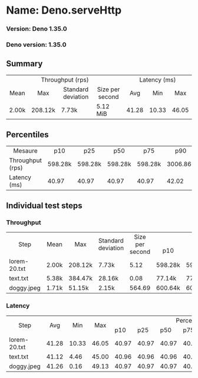 # Name: Deno.serveHttp 
  
  ### Version: Deno 1.35.0
  ### Deno version: 1.35.0

## Summary
<table>
<tr>
    <td align="center" colspan="4">Throughput (rps)</td>
    <td align="center" colspan="3">Latency (ms)</td>
</tr>
<tr>
    <td align="center">Mean</td>
    <td align="center">Max</td>
    <td align="center">Standard deviation</td>
    <td align="center">Size per second</td>
    <td align="center">Avg</td>
    <td align="center">Min</td>
    <td align="center">Max</td>
</tr>
<tr>
    <td>2.00k</td>
    <td>208.12k</td>
    <td>7.73k</td>
    <td>5.12 MiB</td>
    <td>41.28</td>
    <td>10.33</td>
    <td>46.05</td>
</tr>
</table>

## Percentiles

<table>
<tr>
  <td align="center">Mesaure</td>
  <td align="center">p10</td>
  <td align="center">p25</td>
  <td align="center">p50</td>
  <td align="center">p75</td>
  <td align="center">p90</td>
  <td align="center">p95</td>
  <td align="center">p99</td>
</tr>
<tr>
  <td>Throughput (rps)</td>
  <td>598.28k</td>
  <td>598.28k</td>
  <td>598.28k</td>
  <td>598.28k</td>
  <td>3006.86k</td>
  <td>3437.42k</td>
  <td>4975.96k</td>
</tr>
<tr>
  <td>Latency (ms)</td>
  <td>40.97</td>
  <td>40.97</td>
  <td>40.97</td>
  <td>40.97</td>
  <td>42.02</td>
  <td>42.06</td>
  <td>43.02</td>
</tr>
</table>

## Individual test steps

### Throughput

<table>
<tr>
  <td align="center" rowspan="2">Step</td>
  <td align="center" rowspan="2">Mean</td>
  <td align="center" rowspan="2">Max</td>
  <td align="center" rowspan="2">Standard deviation</td>
  <td align="center" rowspan="2">Size per second</td>
  <td align="center" colspan="7">Percentiles</td>
</tr>
<tr>
  <!-- still Step -->
  <!-- still Mean -->
  <!-- still Max -->
  <!-- still Standard deviation -->
  <!-- still Size per second -->
  <td align="center">p10</td>
  <td align="center">p25</td>
  <td align="center">p50</td>
  <td align="center">p75</td>
  <td align="center">p90</td>
  <td align="center">p95</td>
  <td align="center">p99</td>
</tr>
<tr>
  <td>lorem-20.txt</td>
  <td>2.00k</td>
  <td>208.12k</td>
  <td>7.73k</td>
  <td>5.12</td>
  <td>598.28k</td>
  <td>598.28k</td>
  <td>598.28k</td>
  <td>598.28k</td>
  <td>3006.86k</td>
  <td>3437.42k</td>
  <td>4975.96k</td>
</tr><tr>
  <td>text.txt</td>
  <td>5.38k</td>
  <td>384.47k</td>
  <td>28.16k</td>
  <td>0.08</td>
  <td>77.14k</td>
  <td>77.14k</td>
  <td>77.14k</td>
  <td>77.14k</td>
  <td>4450.58k</td>
  <td>6768.93k</td>
  <td>164171.26k</td>
</tr><tr>
  <td>doggy.jpeg</td>
  <td>1.71k</td>
  <td>51.15k</td>
  <td>2.15k</td>
  <td>564.69</td>
  <td>600.64k</td>
  <td>600.64k</td>
  <td>600.64k</td>
  <td>600.64k</td>
  <td>2764.05k</td>
  <td>3131.97k</td>
  <td>6278.97k</td>
</tr></table>

### Latency

<table>
<tr>
  <td align="center" rowspan="2">Step</td>
  <td align="center" rowspan="2">Avg</td>
  <td align="center" rowspan="2">Min</td>
  <td align="center" rowspan="2">Max</td>
  <td align="center" colspan="7">Percentiles</td>
</tr>
<tr>
  <!-- still Avg -->
  <!-- still Min -->
  <!-- still Max -->
  <td>p10</td>
  <td>p25</td>
  <td>p50</td>
  <td>p75</td>
  <td>p90</td>
  <td>p95</td>
  <td>p99</td>
</tr>
<tr>
  <td>lorem-20.txt</td>
  <td>41.28</td>
  <td>10.33</td>
  <td>46.05</td>
  <td>40.97</td>
  <td>40.97</td>
  <td>40.97</td>
  <td>40.97</td>
  <td>42.02</td>
  <td>42.06</td>
  <td>43.02</td>
</tr><tr>
  <td>text.txt</td>
  <td>41.12</td>
  <td>4.46</td>
  <td>45.00</td>
  <td>40.96</td>
  <td>40.96</td>
  <td>40.96</td>
  <td>40.96</td>
  <td>42.02</td>
  <td>42.05</td>
  <td>43.01</td>
</tr><tr>
  <td>doggy.jpeg</td>
  <td>41.26</td>
  <td>0.16</td>
  <td>49.13</td>
  <td>40.97</td>
  <td>40.97</td>
  <td>40.97</td>
  <td>40.97</td>
  <td>42.07</td>
  <td>43.00</td>
  <td>46.05</td>
</tr></table>
